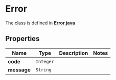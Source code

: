 

# Error

The class is defined in **[Error.java](../../src/main/java/example/micronaut/model/Error.java)**

## Properties

Name | Type | Description | Notes
------------ | ------------- | ------------- | -------------
**code** | `Integer` |  | 
**message** | `String` |  | 





